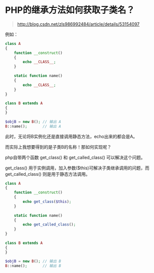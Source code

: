 # PHP的继承方法如何获取子类名？ 

> <http://blog.csdn.net/zls986992484/article/details/53154097>

例如：

```php
class A  
{  
    function __construct()  
    {  
        echo __CLASS__;  
    }  
  
    static function name()  
    {  
        echo __CLASS__;  
    }  
}  
  
class B extends A  
{  
}  
  
$objB = new B(); // 输出 A  
B::name();       // 输出 A 
```

此时，无论将B实例化还是直接调用静态方法，echo出来的都会是A。

而实际上我想要得到的是子类B的名称！那如何实现呢？

php自带两个函数 get_class() 和 get_called_class() 可以解决这个问题。

get_class() 用于实例调用，加入参数($this)可解决子类继承调用的问题，而 get_called_class() 则是用于静态方法调用。

```php
class A  
{  
    function __construct()  
    {  
        echo get_class($this);  
    }  
  
    static function name()  
    {  
        echo get_called_class();  
    }  
}  
  
class B extends A  
{  
}  
  
$objB = new B(); // 输出 B  
B::name();       // 输出 B 
```
